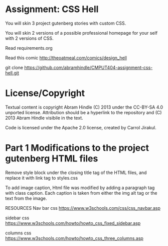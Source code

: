 Assignment: CSS Hell
====================

You will skin 3 project gutenberg stories with custom CSS.

You will skin 2 versions of a possible professional homepage for your
self with 2 versions of CSS.

Read requirements.org

Read this comic http://theoatmeal.com/comics/design_hell

git clone https://github.com/abramhindle/CMPUT404-assignment-css-hell.git

License/Copyright
=================

Textual content is copyright Abram Hindle (C) 2013 under the CC-BY-SA
4.0 unported license. Attribution should be a hyperlink to the
repository and (C) 2013 Abram Hindle visibile in the text.

Code is licensed under the Apache 2.0 license, created by Carrol Jirakul.

Part 1 Modifications to the project gutenberg HTML files
=========================================================

Remove style block under the closing title tag of the HTML files,
and replace it with link tag to styles.css

To add image caption, Html file was modified by adding a paragraph tag with
class caption. Each caption is taken from either the img alt tag or the text 
from the image.

RESOURCES
Nav bar css
https://www.w3schools.com/css/css_navbar.asp

sidebar css
https://www.w3schools.com/howto/howto_css_fixed_sidebar.asp

columns css
https://www.w3schools.com/howto/howto_css_three_columns.asp



